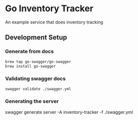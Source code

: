 # Go Inventory Tracker
An example service that does inventory tracking


## Development Setup

### Generate from docs

```bash
brew tap go-swagger/go-swagger
brew install go-swagger
```

### Validating swagger docs

```bash
swagger validate ./swagger.yml
```

### Generating the server
swagger generate server -A inventory-tracker -f ./swagger.yml